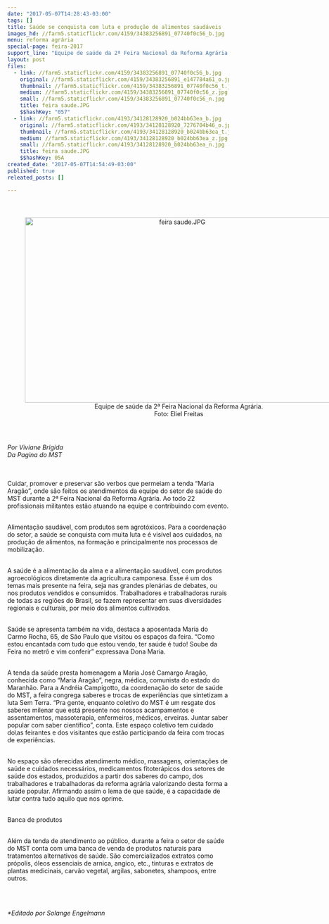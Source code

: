 ```yaml
---
date: "2017-05-07T14:28:43-03:00"
tags: []
title: Saúde se conquista com luta e produção de alimentos saudáveis
images_hd: //farm5.staticflickr.com/4159/34383256891_07740f0c56_b.jpg
menu: reforma agrária
special-page: feira-2017
support_line: "Equipe de saúde da 2ª Feira Nacional da Reforma Agrária destaca a alimentação saudável, com o consumo de produtos sem agrotóxicos fundamental para a saúde dos camponeses "
layout: post
files:
  - link: //farm5.staticflickr.com/4159/34383256891_07740f0c56_b.jpg
    original: //farm5.staticflickr.com/4159/34383256891_e147784a61_o.jpg
    thumbnail: //farm5.staticflickr.com/4159/34383256891_07740f0c56_t.jpg
    medium: //farm5.staticflickr.com/4159/34383256891_07740f0c56_z.jpg
    small: //farm5.staticflickr.com/4159/34383256891_07740f0c56_n.jpg
    title: feira saude.JPG
    $$hashKey: "057"
  - link: //farm5.staticflickr.com/4193/34128128920_b024bb63ea_b.jpg
    original: //farm5.staticflickr.com/4193/34128128920_7276704b46_o.jpg
    thumbnail: //farm5.staticflickr.com/4193/34128128920_b024bb63ea_t.jpg
    medium: //farm5.staticflickr.com/4193/34128128920_b024bb63ea_z.jpg
    small: //farm5.staticflickr.com/4193/34128128920_b024bb63ea_n.jpg
    title: feira saude.JPG
    $$hashKey: 05A
created_date: "2017-05-07T14:54:49-03:00"
published: true
releated_posts: []

---
```

<p style="margin: 0cm 0cm 6pt; background-image: initial; background-position: initial; background-size: initial; background-repeat: initial; background-attachment: initial; background-origin: initial; background-clip: initial;">&nbsp;</p>

<div style="text-align:center">
<figure class="image" style="display:inline-block"><img alt="feira saude.JPG" height="421" src="//farm5.staticflickr.com/4159/34383256891_07740f0c56_b.jpg" width="700" />
<figcaption>Equipe de sa&uacute;de da 2&ordf; Feira Nacional da Reforma Agr&aacute;ria.<br />
Foto: Eliel Freitas</figcaption>
</figure>
</div>

<p>&nbsp;</p>

<p><em>Por Viviane Brigida<br />
Da Pagina do MST​</em></p>

<p><br />
<br />
Cuidar, promover e preservar s&atilde;o verbos que permeiam a tenda &ldquo;Maria Arag&atilde;o&rdquo;, onde s&atilde;o feitos os atendimentos da equipe do setor de sa&uacute;de do MST durante a 2&ordf; Feira Nacional da Reforma Agr&aacute;ria. Ao todo 22 profissionais militantes est&atilde;o atuando na equipe e contribuindo com evento.</p>

<p><br />
Alimenta&ccedil;&atilde;o saud&aacute;vel, com produtos sem agrot&oacute;xicos. Para a coordena&ccedil;&atilde;o do setor, a sa&uacute;de se conquista com muita luta e &eacute; vis&iacute;vel aos cuidados, na produ&ccedil;&atilde;o de alimentos, na forma&ccedil;&atilde;o e principalmente nos processos de mobiliza&ccedil;&atilde;o.</p>

<p><br />
A sa&uacute;de &eacute; a alimenta&ccedil;&atilde;o da alma e a alimenta&ccedil;&atilde;o saud&aacute;vel, com produtos agroecol&oacute;gicos diretamente da agricultura camponesa. Esse &eacute; um dos temas mais presente na feira, seja nas grandes plen&aacute;rias de debates, ou nos produtos vendidos e consumidos. Trabalhadores e trabalhadoras rurais de todas as regi&otilde;es do Brasil, se fazem representar em suas diversidades regionais e culturais, por meio dos alimentos cultivados.</p>

<p><br />
Sa&uacute;de se apresenta tamb&eacute;m na vida, destaca a aposentada Maria do Carmo Rocha, 65, de S&atilde;o Paulo que visitou os espa&ccedil;os da feira. &ldquo;Como estou encantada com tudo que estou vendo, ter sa&uacute;de &eacute; tudo! Soube da Feira no metr&ocirc; e vim conferir&rdquo; expressava Dona Maria.</p>

<p><br />
A tenda da sa&uacute;de presta homenagem a Maria Jos&eacute; Camargo Arag&atilde;o, conhecida como &ldquo;Maria Arag&atilde;o&rdquo;, negra, m&eacute;dica, comunista do estado do Maranh&atilde;o. Para a Andr&eacute;ia Campigotto, da coordena&ccedil;&atilde;o do setor de sa&uacute;de do MST, a feira congrega saberes e trocas de experi&ecirc;ncias que sintetizam a luta Sem Terra. &ldquo;Pra gente, enquanto coletivo do MST &eacute; um resgate dos saberes milenar que est&aacute; presente nos nossos acampamentos e assentamentos, massoterapia, enfermeiros, m&eacute;dicos, erveiras. Juntar saber popular com saber cient&iacute;fico&rdquo;, conta. Este espa&ccedil;o coletivo tem cuidado do\as feirantes e dos visitantes que est&atilde;o participando da feira com trocas de experi&ecirc;ncias.</p>

<p><br />
No espa&ccedil;o s&atilde;o oferecidas atendimento m&eacute;dico, massagens, orienta&ccedil;&otilde;es de sa&uacute;de e cuidados necess&aacute;rios, medicamentos fitoter&aacute;picos dos setores de sa&uacute;de dos estados, produzidos a partir dos saberes do campo, dos trabalhadores e trabalhadoras da reforma agr&aacute;ria valorizando desta forma a sa&uacute;de popular. Afirmando assim o lema de que sa&uacute;de, &eacute; a capacidade de lutar contra tudo aquilo que nos oprime.</p>

<p><br />
Banca de produtos</p>

<p><br />
Al&eacute;m da tenda de atendimento ao p&uacute;blico, durante a feira o setor de sa&uacute;de do MST conta com uma banca de venda de produtos naturais para tratamentos alternativos de sa&uacute;de. S&atilde;o comercializados extratos como pr&oacute;polis, &oacute;leos essenciais de arnica, angico, etc., tinturas e extratos de plantas medicinais, carv&atilde;o vegetal, argilas, sabonetes, shampoos, entre outros.</p>

<p>&nbsp;</p>

<p><br />
<em>*Editado por Solange Engelmann</em></p>

<p>&nbsp;</p>

